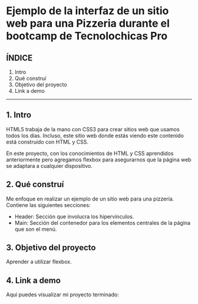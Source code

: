 
# Ejemplo de la interfaz de un sitio web para una Pizzeria durante el bootcamp de Tecnolochicas Pro

## ÍNDICE

1. Intro 
2. Qué construí
3. Objetivo del proyecto
4. Link a demo

****

## 1. Intro
HTML5 trabaja de la mano con CSS3 para crear sitios web que usamos todos los días. Incluso, este sitio web donde estás viendo este contenido está construido con HTML y CSS.

En este proyecto, con los conocimientos de HTML y CSS  aprendidos anteriormente pero agregamos flexbox para asegurarnos que la página web se adaptara a cualquier dispositivo.

## 2. Qué construí
Me enfoque en realizar un ejemplo de un sitio web para una pizzería.
Contiene las siguientes secciones:

* Header: Sección que involucra los hipervínculos.
* Main: Sección del contenedor para los elementos centrales de la página que son el menú.

## 3. Objetivo del proyecto
Aprender a utilizar flexbox.

## 4. Link a demo
Aquí puedes visualizar mi proyecto terminado: 
